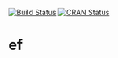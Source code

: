 [![Build Status](https://travis-ci.org/Faskally/ef.svg?branch=master)](https://travis-ci.org/Faskally/ef)
[![CRAN Status](http://www.r-pkg.org/badges/version/ef)](https://cran.r-project.org/package=ef)

# ef
